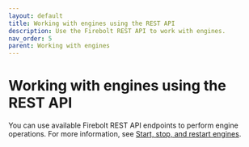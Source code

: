 ```yaml
---
layout: default
title: Working with engines using the REST API
description: Use the Firebolt REST API to work with engines.
nav_order: 5
parent: Working with engines
---
```


# Working with engines using the REST API

You can use available Firebolt REST API endpoints to perform engine operations. For more information, see [Start, stop, and restart engines](../developing-with-firebolt/firebolt-rest-api.md#start-stop-and-restart-engines).
